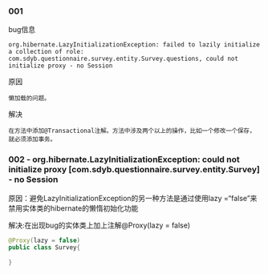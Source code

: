
### 001
bug信息
```text
org.hibernate.LazyInitializationException: failed to lazily initialize a collection of role: com.sdyb.questionnaire.survey.entity.Survey.questions, could not initialize proxy - no Session
```
原因
```text
懒加载的问题。
```
解决
```text
在方法中添加@Transactional注解。方法中涉及两个以上的操作，比如一个修改一个保存，就必须添加事务。
```

### 002 - org.hibernate.LazyInitializationException: could not initialize proxy [com.sdyb.questionnaire.survey.entity.Survey] - no Session

原因：避免LazyInitializationException的另一种方法是通过使用lazy =“false”来禁用实体类的hibernate的懒惰初始化功能

解决:在出现bug的实体类上加上注解@Proxy(lazy = false)
```java
@Proxy(lazy = false)
public class Survey{
    
}
```
